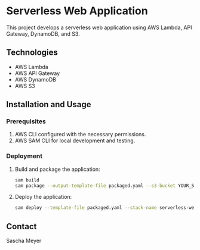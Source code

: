 # Serverless Web Application

This project develops a serverless web application using AWS Lambda, API Gateway, DynamoDB, and S3.

## Technologies

- AWS Lambda
- AWS API Gateway
- AWS DynamoDB
- AWS S3

## Installation and Usage

### Prerequisites

1. AWS CLI configured with the necessary permissions.
2. AWS SAM CLI for local development and testing.

### Deployment

1. Build and package the application:
    ```bash
    sam build
    sam package --output-template-file packaged.yaml --s3-bucket YOUR_S3_BUCKET_NAME
    ```

2. Deploy the application:
    ```bash
    sam deploy --template-file packaged.yaml --stack-name serverless-webapp --capabilities CAPABILITY_IAM
    ```

## Contact

Sascha Meyer 

